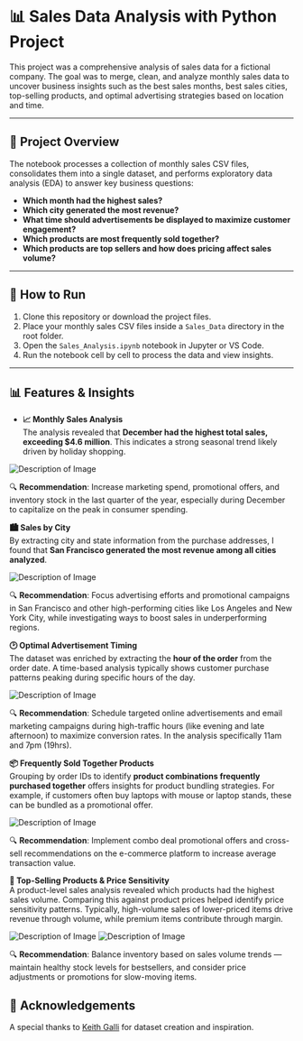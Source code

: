 # 📊 Sales Data Analysis with Python Project

This project was a comprehensive analysis of sales data for a fictional company. The goal was to merge, clean, and analyze monthly sales data to uncover business insights such as the best sales months, best sales cities, top-selling products, and optimal advertising strategies based on location and time.

---

## 📁 Project Overview

The notebook processes a collection of monthly sales CSV files, consolidates them into a single dataset, and performs exploratory data analysis (EDA) to answer key business questions:

- **Which month had the highest sales?**
- **Which city generated the most revenue?**
- **What time should advertisements be displayed to maximize customer engagement?**
- **Which products are most frequently sold together?**
- **Which products are top sellers and how does pricing affect sales volume?**

- ---

## 📝 How to Run

1. Clone this repository or download the project files.
2. Place your monthly sales CSV files inside a `Sales_Data` directory in the root folder.
3. Open the `Sales_Analysis.ipynb` notebook in Jupyter or VS Code.
4. Run the notebook cell by cell to process the data and view insights.

---

## 📊 Features & Insights

- **📈 Monthly Sales Analysis**  
  The analysis revealed that **December had the highest total sales, exceeding $4.6 million**. This indicates a strong seasonal trend likely driven by holiday shopping.
  
![Description of Image](images/monthly_sales.png)

  🔍 **Recommendation**: Increase marketing spend, promotional offers, and inventory stock in the last quarter of the year, especially during December to capitalize on the peak in consumer spending.


  **🏙️ Sales by City**  
  By extracting city and state information from the purchase addresses, I found that **San Francisco generated the most revenue among all cities analyzed**.  

  ![Description of Image](images/sales_by_city.png)
  
  🔍 **Recommendation**: Focus advertising efforts and promotional campaigns in San Francisco and other high-performing cities like Los Angeles and New York City, while investigating ways to boost sales in underperforming regions.

  **🕑 Optimal Advertisement Timing**  
  The dataset was enriched by extracting the **hour of the order** from the order date. A time-based analysis typically shows customer purchase patterns peaking during specific hours of the day.  

  ![Description of Image](images/advertisement_hours.png)
  
  🔍 **Recommendation**: Schedule targeted online advertisements and email marketing campaigns during high-traffic hours (like evening and late afternoon) to maximize conversion rates. In the analysis specifically 11am and 7pm (19hrs).

  **📦 Frequently Sold Together Products**  
  Grouping by order IDs to identify **product combinations frequently purchased together** offers insights for product bundling strategies. For example, if customers often buy laptops with mouse or laptop stands, these can be bundled as a promotional offer.  

  ![Description of Image](images/product_combo.png)
  
  🔍 **Recommendation**: Implement combo deal promotional offers and cross-sell recommendations on the e-commerce platform to increase average transaction value.

  **🎯 Top-Selling Products & Price Sensitivity**  
  A product-level sales analysis revealed which products had the highest sales volume. Comparing this against product prices helped identify price sensitivity patterns. Typically, high-volume sales of lower-priced items drive revenue through volume, while premium items contribute through margin.  

  ![Description of Image](images/most_sold_products.png)                        ![Description of Image](images/quantity_vs_price.png)        
 
  🔍 **Recommendation**: Balance inventory based on sales volume trends — maintain healthy stock levels for bestsellers, and consider price adjustments or promotions for slow-moving items.

  ## 👏 Acknowledgements

A special thanks to [Keith Galli](https://github.com/KeithGalli) for dataset creation and inspiration.
  
